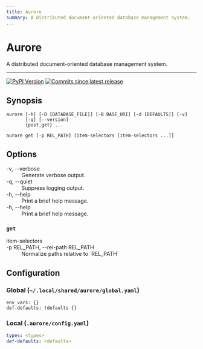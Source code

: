 ```yaml
---
title: Aurore
summary: A distributed document-oriented database management system.
...
```


<h1>Aurore</h1>

A distributed document-oriented database management system.

---------------------------

[![PyPI Version][pypi-v-image]][pypi-v-link]
[![Commits since latest release][gh-image]][gh-link]

## Synopsis

```shell
aurore [-h] [-D [DATABASE_FILE]] [-B BASE_URI] [-d [DEFAULTS]] [-v]
       [-q] [--version]
       {post,get} ...

aurore get [-p REL_PATH] [item-selectors [item-selectors ...]]

```

## Options

<dl>
  <dt>-v, --verbose</dt>
  <dd>Generate verbose output.</dd>
  <dt>-q, --quiet</dt>
  <dd>Suppress logging output.</dd>
  <dt>-h, --help</dt>
  <dd>Print a brief help message.</dd>
  <dt>-h, --help</dt>
  <dd>Print a brief help message.</dd>
</dl>

### `get`

<dl>
<dt>item-selectors<dt>
<dd></dd>

<dt>-p REL_PATH, --rel-path REL_PATH</dt>
<dd>Normalize paths relative to `REL_PATH`</dd>
</dl>


## Configuration

### Global (`~/.local/shared/aurore/global.yaml`)

```
env_vars: {}
def-defaults: !defaults {}
```

### Local (`.aurore/config.yaml`)

```yaml
types: <types>
def-defaults: <defaults>
```

[pypi-v-image]: https://img.shields.io/pypi/v/aurore.svg
[pypi-v-link]: https://pypi.org/project/aurore/

[gh-link]: https://github.com/claudioperez/aurore/compare/0.0.2...master
[gh-image]: https://img.shields.io/github/commits-since/claudioperez/aurore/0.0.2?style=social

